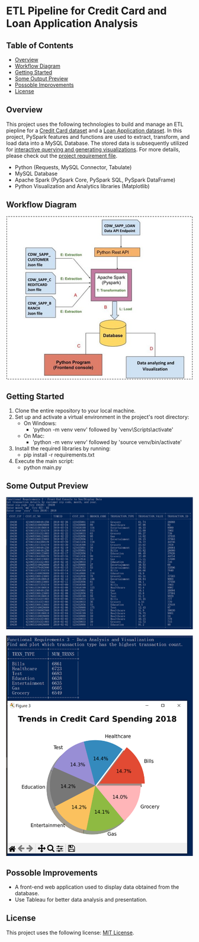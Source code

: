 # ETL Pipeline for Credit Card and Loan Application Analysis

## Table of Contents

- [Overview](#-overview)
- [Workflow Diagram](#-workflow-diagram)
- [Getting Started](#getting-started)
- [Some Output Preview](#some-output-preview)
- [Possoble Improvements](#possoble-improvements)
- [License](#license)

## Overview

This project uses the following technologies to build and manage an ETL piepline for a [Credit Card dataset](https://github.com/kpan415/Finance_ETL_Pipeline/tree/main/data) and a [Loan Application dataset](https://raw.githubusercontent.com/platformps/LoanDataset/main/loan_data.json). In this project, PySpark features and functions are used to extract, transform, and load data into a MySQL Database. The stored data is subsequently utilized for [interactive querying and generating visualizations](#some-output-preview). For more details, please check out the [project requirement file](https://github.com/kpan415/Finance_ETL_Pipeline/blob/main/CAP%20350%20-%20Data%20Engineering%20-%20Capstone%20Project%20Requirements%20Document.docx).

- Python (Requests, MySQL Connector, Tabulate)
- MySQL Database
- Apache Spark (PySpark Core, PySpark SQL, PySpark DataFrame)
- Python Visualization and Analytics libraries (Matplotlib)

## Workflow Diagram

![workflow](https://github.com/kpan415/Finance_ETL_Pipeline/blob/main/src/visualization/ETL%20workflow%20diagram.jpg?raw=true)

## Getting Started

1. Clone the entire repository to your local machine.
2. Set up and activate a virtual environment in the project's root directory:
    - On Windows: 
        - 'python -m venv venv' followed by 'venv\Scripts\activate'
    - On Mac: 
        - 'python -m venv venv' followed by 'source venv/bin/activate'
3. Install the required libraries by running:
    - pip install -r requirements.txt
4. Execute the main script:
    - python main.py

## Some Output Preview

![interactive query](https://github.com/kpan415/Finance_ETL_Pipeline/blob/main/src/visualization/Front%20end%20console%20sample%20output.PNG?raw=true)

![data visualization](https://github.com/kpan415/Finance_ETL_Pipeline/blob/main/src/visualization/Data%20visualization%20sample%20output.PNG?raw=true)

## Possoble Improvements

- A front-end web application used to display data obtained from the database.
- Use Tableau for better data analysis and presentation.

## License

This project uses the following license: [MIT License](https://github.com/rajib1007/Project_3/blob/main/LICENSE).